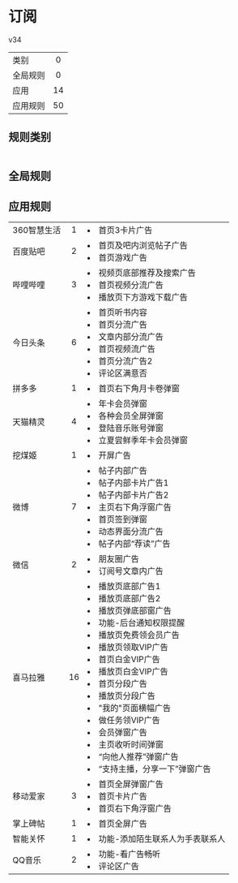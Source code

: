 # 订阅

v34

|||
| - |:-:|
|类别|0|
|全局规则|0|
|应用|14|
|应用规则|50|

## 规则类别

|||
| - |:-:|


## 全局规则



## 应用规则

||||
| - |:-:|-|
|360智慧生活|1|<li>首页3卡片广告|
|百度贴吧|2|<li>首页及吧内浏览帖子广告<li>首页游戏广告|
|哔哩哔哩|3|<li>视频页底部推荐及搜索广告<li>首页视频分流广告<li>播放页下方游戏下载广告|
|今日头条|6|<li>首页听书内容<li>首页分流广告<li>文章内部分流广告<li>首页视频流广告<li>首页分流广告2<li>评论区满意否|
|拼多多|1|<li>首页右下角月卡卷弹窗|
|天猫精灵|4|<li>年卡会员弹窗<li>各种会员全屏弹窗<li>登陆音乐账号弹窗<li>立夏尝鲜季年卡会员弹窗|
|挖煤姬|1|<li>开屏广告|
|微博|7|<li>帖子内部广告<li>帖子内部卡片广告1<li>帖子内部卡片广告2<li>主页右下角浮窗广告<li>首页签到弹窗<li>动态界面分流广告<li>帖子内部“荐读”广告|
|微信|2|<li>朋友圈广告<li>订阅号文章内广告|
|喜马拉雅|16|<li>播放页底部广告1<li>播放页底部广告2<li>播放页弹底部窗广告<li>功能-后台通知权限提醒<li>播放页免费领会员广告<li>播放页领取VIP广告<li>首页白金VIP广告<li>播放页白金VIP广告<li>首页分段广告<li>播放页分段广告<li>"我的"页面横幅广告<li>做任务领VIP广告<li>会员弹窗广告<li>主页收听时间弹窗<li>“向他人推荐”弹窗广告<li>“支持主播，分享一下”弹窗广告|
|移动爱家|3|<li>首页全屏弹窗广告<li>首页卡片广告<li>首页右下角浮窗广告|
|掌上碑帖|1|<li>首页全屏广告|
|智能关怀|1|<li>功能-添加陌生联系人为手表联系人|
|QQ音乐|2|<li>功能-看广告畅听<li>评论区广告|
